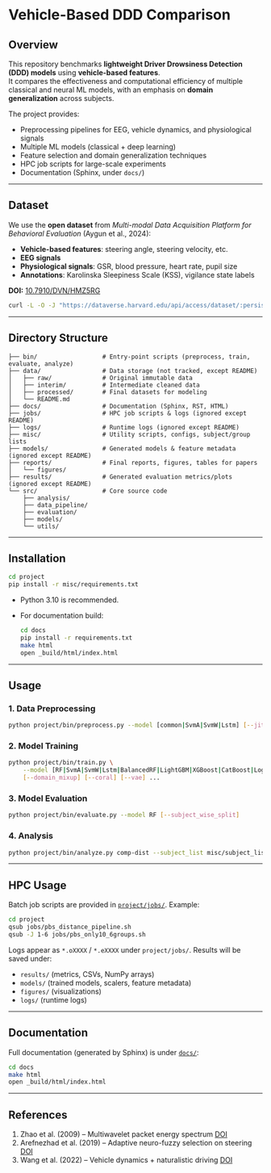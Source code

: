 # Vehicle-Based DDD Comparison

## Overview
This repository benchmarks **lightweight Driver Drowsiness Detection (DDD) models** using **vehicle-based features**.  
It compares the effectiveness and computational efficiency of multiple classical and neural ML models, with an emphasis on **domain generalization** across subjects.

The project provides:
- Preprocessing pipelines for EEG, vehicle dynamics, and physiological signals
- Multiple ML models (classical + deep learning)
- Feature selection and domain generalization techniques
- HPC job scripts for large-scale experiments
- Documentation (Sphinx, under `docs/`)

---

## Dataset
We use the **open dataset** from *Multi-modal Data Acquisition Platform for Behavioral Evaluation* (Aygun et al., 2024):

- **Vehicle-based features**: steering angle, steering velocity, etc.
- **EEG signals**
- **Physiological signals**: GSR, blood pressure, heart rate, pupil size
- **Annotations**: Karolinska Sleepiness Scale (KSS), vigilance state labels

**DOI:** [10.7910/DVN/HMZ5RG](https://doi.org/10.7910/DVN/HMZ5RG)

```sh
curl -L -O -J "https://dataverse.harvard.edu/api/access/dataset/:persistentId/?persistentId=doi:10.7910/DVN/HMZ5RG"
````

---

## Directory Structure

```
├── bin/                  # Entry-point scripts (preprocess, train, evaluate, analyze)
├── data/                 # Data storage (not tracked, except README)
│   ├── raw/              # Original immutable data
│   ├── interim/          # Intermediate cleaned data
│   ├── processed/        # Final datasets for modeling
│   └── README.md
├── docs/                 # Documentation (Sphinx, RST, HTML)
├── jobs/                 # HPC job scripts & logs (ignored except README)
├── logs/                 # Runtime logs (ignored except README)
├── misc/                 # Utility scripts, configs, subject/group lists
├── models/               # Generated models & feature metadata (ignored except README)
├── reports/              # Final reports, figures, tables for papers
│   └── figures/
├── results/              # Generated evaluation metrics/plots (ignored except README)
└── src/                  # Core source code
    ├── analysis/
    ├── data_pipeline/
    ├── evaluation/
    ├── models/
    └── utils/

```

---

## Installation

```bash
cd project
pip install -r misc/requirements.txt
```

* Python 3.10 is recommended.
* For documentation build:

  ```bash
  cd docs
  pip install -r requirements.txt
  make html
  open _build/html/index.html
  ```

---

## Usage

### 1. Data Preprocessing

```bash
python project/bin/preprocess.py --model [common|SvmA|SvmW|Lstm] [--jittering]
```

### 2. Model Training

```bash
python project/bin/train.py \
    --model [RF|SvmA|SvmW|Lstm|BalancedRF|LightGBM|XGBoost|CatBoost|LogisticRegression|SVM|DecisionTree|AdaBoost|GradientBoosting|KNN|MLP] \
    [--domain_mixup] [--coral] [--vae] ...
```

### 3. Model Evaluation

```bash
python project/bin/evaluate.py --model RF [--subject_wise_split]
```

### 4. Analysis

```bash
python project/bin/analyze.py comp-dist --subject_list misc/subject_list.txt ...
```

---

## HPC Usage

Batch job scripts are provided in [`project/jobs/`](project/jobs). Example:

```bash
cd project
qsub jobs/pbs_distance_pipeline.sh
qsub -J 1-6 jobs/pbs_only10_6groups.sh
```

Logs appear as `*.oXXXX` / `*.eXXXX` under `project/jobs/`.
Results will be saved under:

* `results/` (metrics, CSVs, NumPy arrays)
* `models/` (trained models, scalers, feature metadata)
* `figures/` (visualizations)
* `logs/` (runtime logs)

---

## Documentation

Full documentation (generated by Sphinx) is under [`docs/`](docs/):

```bash
cd docs
make html
open _build/html/index.html
```

---

## References

1. Zhao et al. (2009) – Multiwavelet packet energy spectrum [DOI](http://dx.doi.org/10.1109/CISP.2009.5301253)
2. Arefnezhad et al. (2019) – Adaptive neuro-fuzzy selection on steering [DOI](https://doi.org/10.3390/s19040943)
3. Wang et al. (2022) – Vehicle dynamics + naturalistic driving [DOI](http://dx.doi.org/10.1016/j.trc.2022.103561)


